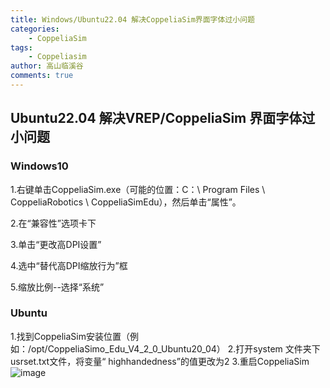 ```yaml
---
title: Windows/Ubuntu22.04 解决CoppeliaSim界面字体过小问题
categories:
    - CoppeliaSim
tags:   
    - Coppeliasim
author: 高山临溪谷
comments: true
---
```

## Ubuntu22.04 解决VREP/CoppeliaSim 界面字体过小问题

### Windows10

1.右键单击CoppeliaSim.exe（可能的位置：C：\ Program Files \ CoppeliaRobotics \ CoppeliaSimEdu），然后单击“属性”。

2.在“兼容性”选项卡下

3.单击“更改高DPI设置”

4.选中“替代高DPI缩放行为”框

5.缩放比例--选择“系统”

### Ubuntu

1.找到CoppeliaSim安装位置（例如：/opt/CoppeliaSimo_Edu_V4_2_0_Ubuntu20_04）
2.打开system 文件夹下usrset.txt文件，将变量“ highhandedness”的值更改为2
3.重启CoppeliaSim
![image](../../img/blogs/coppeliasim.png)
